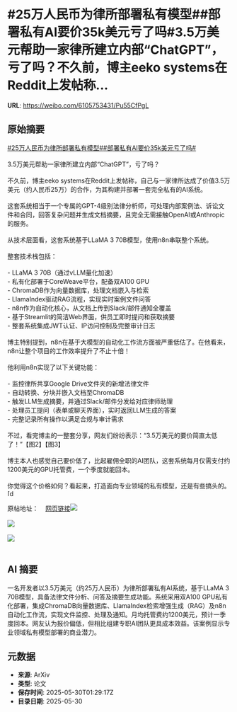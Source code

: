 # #25万人民币为律所部署私有模型##部署私有AI要价35k美元亏了吗#3.5万美元帮助一家律所建立内部“ChatGPT”，亏了吗？不久前，博主eeko systems在Reddit上发帖称...

**URL**: https://weibo.com/6105753431/Pu55CfPgL

## 原始摘要

<a href="https://m.weibo.cn/search?containerid=231522type%3D1%26t%3D10%26q%3D%2325%E4%B8%87%E4%BA%BA%E6%B0%91%E5%B8%81%E4%B8%BA%E5%BE%8B%E6%89%80%E9%83%A8%E7%BD%B2%E7%A7%81%E6%9C%89%E6%A8%A1%E5%9E%8B%23&amp;extparam=%2325%E4%B8%87%E4%BA%BA%E6%B0%91%E5%B8%81%E4%B8%BA%E5%BE%8B%E6%89%80%E9%83%A8%E7%BD%B2%E7%A7%81%E6%9C%89%E6%A8%A1%E5%9E%8B%23" data-hide=""><span class="surl-text">#25万人民币为律所部署私有模型#</span></a><a href="https://m.weibo.cn/search?containerid=231522type%3D1%26t%3D10%26q%3D%23%E9%83%A8%E7%BD%B2%E7%A7%81%E6%9C%89AI%E8%A6%81%E4%BB%B735k%E7%BE%8E%E5%85%83%E4%BA%8F%E4%BA%86%E5%90%97%23&amp;extparam=%23%E9%83%A8%E7%BD%B2%E7%A7%81%E6%9C%89AI%E8%A6%81%E4%BB%B735k%E7%BE%8E%E5%85%83%E4%BA%8F%E4%BA%86%E5%90%97%23" data-hide=""><span class="surl-text">#部署私有AI要价35k美元亏了吗#</span></a><br><br>3.5万美元帮助一家律所建立内部“ChatGPT”，亏了吗？<br><br>不久前，博主eeko systems在Reddit上发帖称，自己与一家律所达成了价值3.5万美元（约人民币25万）的合作，为其构建并部署一套完全私有的AI系统。<br><br>这套系统相当于一个专属的GPT-4级别法律分析师，可处理内部案例法、诉讼文件和合同，回答复杂问题并生成文档摘要，且完全无需接触OpenAI或Anthropic的服务。<br><br>从技术层面看，这套系统基于LLaMA 3 70B模型，使用n8n串联整个系统。<br><br>整套技术栈包括：<br><br>- LLaMA 3 70B（通过vLLM量化加速）<br>- 私有化部署于CoreWeave平台，配备双A100 GPU<br>- ChromaDB作为向量数据库，处理文档嵌入与检索<br>- LlamaIndex驱动RAG流程，实现实时案例文件问答<br>- n8n作为自动化核心，从文档上传到Slack/邮件通知全覆盖<br>- 基于Streamlit的简洁Web界面，供员工即时提问和获取摘要<br>- 整套系统集成JWT认证、IP访问控制及完整审计日志<br><br>博主特别提到，n8n在基于大模型的自动化工作流方面被严重低估了。在他看来，n8n让整个项目的工作效率提升了不止十倍！<br><br>他利用n8n实现了以下关键功能：<br><br>- 监控律所共享Google Drive文件夹的新增法律文件<br>- 自动转换、分块并嵌入文档至ChromaDB<br>- 触发LLM生成摘要，并通过Slack/邮件分发给对应律师助理<br>- 处理员工提问（表单或聊天界面），实时返回LLM生成的答案<br>- 完整记录所有操作以满足合规与审计需求<br><br>不过，看完博主的一整套分享，网友们纷纷表示：“3.5万美元的要价简直太低了！”【图2】【图3】<br><br>博主本人也感觉自己要价低了，比起雇佣全职的AI团队，这套系统每月仅需支付约1200美元的GPU托管费，一个季度就能回本。<br><br>你觉得这个价格如何？看起来，打造面向专业领域的私有模型，还是有些搞头的。<span class="url-icon"><img alt="[doge]" src="https://h5.sinaimg.cn/m/emoticon/icon/others/d_doge-be7f768d78.png" style="width:1em; height:1em;" referrerpolicy="no-referrer"></span><br><br>原帖地址：<a href="https://weibo.cn/sinaurl?u=https%3A%2F%2Fwww.reddit.com%2Fr%2Fn8n%2Fcomments%2F1kt8ag5%2Fjust_closed_a_35000_deal_with_a_law_firm%2F%3Futm_source%3Dshare%26utm_medium%3Dandroid_app%26utm_name%3Dandroidcss%26utm_term%3D1%26utm_content%3D2" data-hide=""><span class="url-icon"><img style="width: 1rem;height: 1rem" src="https://h5.sinaimg.cn/upload/2015/09/25/3/timeline_card_small_web_default.png" referrerpolicy="no-referrer"></span><span class="surl-text">网页链接</span></a><img style="" src="https://tvax4.sinaimg.cn/large/006Fd7o3ly1i1whry2piej30uu1fm4m3.jpg" referrerpolicy="no-referrer"><br><br><img style="" src="https://tvax3.sinaimg.cn/large/006Fd7o3ly1i1whrmkp8ij30ta07iacv.jpg" referrerpolicy="no-referrer"><br><br><img style="" src="https://tvax2.sinaimg.cn/large/006Fd7o3ly1i1whrqcqg9j30u006g0ug.jpg" referrerpolicy="no-referrer"><br><br>

## AI 摘要

一名开发者以3.5万美元（约25万人民币）为律所部署私有AI系统，基于LLaMA 3 70B模型，具备法律文件分析、问答及摘要生成功能。系统采用双A100 GPU私有化部署，集成ChromaDB向量数据库、LlamaIndex检索增强生成（RAG）及n8n自动化工作流，实现文件监控、处理及通知。月均托管费约1200美元，预计一季度回本。网友认为报价偏低，但相比组建专职AI团队更具成本效益。该案例显示专业领域私有模型部署的商业潜力。

## 元数据

- **来源**: ArXiv
- **类型**: 论文
- **保存时间**: 2025-05-30T01:29:17Z
- **目录日期**: 2025-05-30
